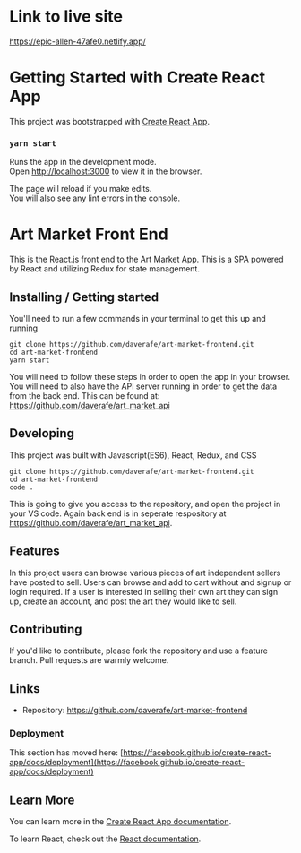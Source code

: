 # Link to live site
https://epic-allen-47afe0.netlify.app/

# Getting Started with Create React App

This project was bootstrapped with [Create React App](https://github.com/facebook/create-react-app).

### `yarn start`

Runs the app in the development mode.\
Open [http://localhost:3000](http://localhost:3000) to view it in the browser.

The page will reload if you make edits.\
You will also see any lint errors in the console.

# Art Market Front End
This is the React.js front end to the Art Market App. This is a SPA powered by React and utilizing Redux for state management.   

## Installing / Getting started

You'll need to run a few commands in your terminal to get this up and running
```shell
git clone https://github.com/daverafe/art-market-frontend.git
cd art-market-frontend
yarn start 
```
You will need to follow these steps in order to open the app in your browser. You will need to also have the API server running in order to get the data from the back end. This can be found at: https://github.com/daverafe/art_market_api

## Developing

This project was built with Javascript(ES6), React, Redux, and CSS

```shell
git clone https://github.com/daverafe/art-market-frontend.git
cd art-market-frontend
code .
```

This is going to give you access to the repository, and open the project in your VS code. 
Again back end is in seperate respository at https://github.com/daverafe/art_market_api.


## Features

In this project users can browse various pieces of art independent sellers have posted to sell. Users can browse and add to cart without and signup or login required. If a user is interested in selling their own art they can sign up, create an account, and post the art they would like to sell. 

## Contributing

If you'd like to contribute, please fork the repository and use a feature
branch. Pull requests are warmly welcome.

## Links

- Repository: https://github.com/daverafe/art-market-frontend


### Deployment

This section has moved here: [https://facebook.github.io/create-react-app/docs/deployment](https://facebook.github.io/create-react-app/docs/deployment)

## Learn More

You can learn more in the [Create React App documentation](https://facebook.github.io/create-react-app/docs/getting-started).

To learn React, check out the [React documentation](https://reactjs.org/).



